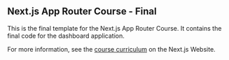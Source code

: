 ## Next.js App Router Course - Final

This is the final template for the Next.js App Router Course. It contains the final code for the dashboard application.


For more information, see the [course curriculum](https://nextjs.org/learn) on the Next.js Website.
